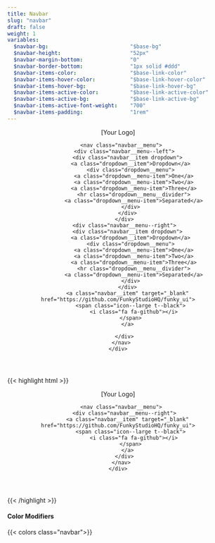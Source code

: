 ```yaml
---
title: Navbar
slug: "navbar"
draft: false
weight: 1
variables:
  $navbar-bg:                          "$base-bg"
  $navbar-height:                      "52px"
  $navbar-margin-bottom:               "0"
  $navbar-border-bottom:               "1px solid #ddd"
  $navbar-items-color:                 "$base-link-color"
  $navbar-items-hover-color:           "$base-link-hover-color"
  $navbar-items-hover-bg:              "$base-link-hover-bg"
  $navbar-items-active-color:          "$base-link-active-color"
  $navbar-items-active-bg:             "$base-link-active-bg"
  $navbar-items-active-font-weight:    "700"
  $navbar-items-padding:               "1rem"
---
```


<section>
  <header role="navbar" class="navbar navbar--unbordered navbar--light-grey">
    <div class="container">
      <div class="navbar__brand">
        <a class="navbar__item">[Your Logo]</a>
        <div class="navbar__burger">
          <span></span>
          <span></span>
          <span></span>
        </div>
      </div>

      <nav class="navbar__menu">
        <div class="navbar__menu--left">
          <div class="navbar__item dropdown">
            <a class="dropdown__item">Dropdown</a>
            <div class="dropdown__menu">
              <a class="dropdown__menu-item">One</a>
              <a class="dropdown__menu-item">Two</a>
              <a class="dropdown__menu-item">Three</a>
              <hr class="dropdown__menu__divider">
              <a class="dropdown__menu-item">Separated</a>
            </div>
          </div>
        </div>
        <div class="navbar__menu--right">
          <div class="navbar__item dropdown">
            <a class="dropdown__item">Dropdown</a>
            <div class="dropdown__menu">
              <a class="dropdown__menu-item">One</a>
              <a class="dropdown__menu-item">Two</a>
              <a class="dropdown__menu-item">Three</a>
              <hr class="dropdown__menu__divider">
              <a class="dropdown__menu-item">Separated</a>
            </div>
          </div>
          <a class="navbar__item" target="_blank" href="https://github.com/FunkyStudioHQ/funky_ui">
            <span class="icon--large t--black">
              <i class="fa fa-github"></i>
            </span>
          </a>

        </div>
      </nav>
    </div>
  </header>
</section>

{{< highlight html >}}
<section>
  <header role="navbar" class="navbar">
    <div class="container">
      <div class="navbar__brand">
        <a class="navbar__item">[Your Logo]</a>
        <div class="navbar__burger">
          <span></span>
          <span></span>
          <span></span>
        </div>
      </div>

      <nav class="navbar__menu">
        <div class="navbar__menu--right">
          <a class="navbar__item" target="_blank" href="https://github.com/FunkyStudioHQ/funky_ui">
            <span class="icon--large t--black">
              <i class="fa fa-github"></i>
            </span>
          </a>
        </div>
      </nav>
    </div>
  </header>
</section>
{{< /highlight >}}

<section>
  <h4 class="t--center">Color Modifiers</h4>
  {{< colors class="navbar">}}
</section>
